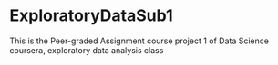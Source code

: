 # ExploratoryDataSub1

This is the Peer-graded Assignment course project 1 of Data Science coursera, exploratory data analysis class
